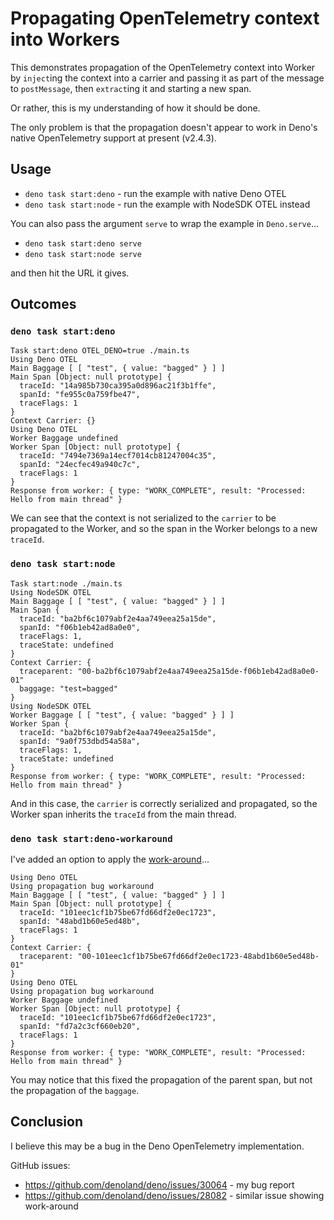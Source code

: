 # Propagating OpenTelemetry context into Workers

This demonstrates propagation of the OpenTelemetry context into Worker by
`inject`ing the context into a carrier and passing it as part of the message to
`postMessage`, then `extract`ing it and starting a new span.

Or rather, this is my understanding of how it should be done.

The only problem is that the propagation doesn't appear to work in Deno's native
OpenTelemetry support at present (v2.4.3).

## Usage

- `deno task start:deno` - run the example with native Deno OTEL
- `deno task start:node` - run the example with NodeSDK OTEL instead

You can also pass the argument `serve` to wrap the example in `Deno.serve`...

- `deno task start:deno serve`
- `deno task start:node serve`

and then hit the URL it gives.

## Outcomes

### `deno task start:deno`

```
Task start:deno OTEL_DENO=true ./main.ts
Using Deno OTEL
Main Baggage [ [ "test", { value: "bagged" } ] ]
Main Span [Object: null prototype] {
  traceId: "14a985b730ca395a0d896ac21f3b1ffe",
  spanId: "fe955c0a759fbe47",
  traceFlags: 1
}
Context Carrier: {}
Using Deno OTEL
Worker Baggage undefined
Worker Span [Object: null prototype] {
  traceId: "7494e7369a14ecf7014cb81247004c35",
  spanId: "24ecfec49a940c7c",
  traceFlags: 1
}
Response from worker: { type: "WORK_COMPLETE", result: "Processed: Hello from main thread" }
```

We can see that the context is not serialized to the `carrier` to be propagated
to the Worker, and so the span in the Worker belongs to a new `traceId`.

### `deno task start:node`

```
Task start:node ./main.ts
Using NodeSDK OTEL
Main Baggage [ [ "test", { value: "bagged" } ] ]
Main Span {
  traceId: "ba2bf6c1079abf2e4aa749eea25a15de",
  spanId: "f06b1eb42ad8a0e0",
  traceFlags: 1,
  traceState: undefined
}
Context Carrier: {
  traceparent: "00-ba2bf6c1079abf2e4aa749eea25a15de-f06b1eb42ad8a0e0-01"
  baggage: "test=bagged"
}
Using NodeSDK OTEL
Worker Baggage [ [ "test", { value: "bagged" } ] ]
Worker Span {
  traceId: "ba2bf6c1079abf2e4aa749eea25a15de",
  spanId: "9a0f753dbd54a58a",
  traceFlags: 1,
  traceState: undefined
}
Response from worker: { type: "WORK_COMPLETE", result: "Processed: Hello from main thread" }
```

And in this case, the `carrier` is correctly serialized and propagated, so the
Worker span inherits the `traceId` from the main thread.

### `deno task start:deno-workaround`

I've added an option to apply the
[work-around](https://github.com/denoland/deno/issues/28082#issuecomment-2653379957)...

```
Using Deno OTEL
Using propagation bug workaround
Main Baggage [ [ "test", { value: "bagged" } ] ]
Main Span [Object: null prototype] {
  traceId: "101eec1cf1b75be67fd66df2e0ec1723",
  spanId: "48abd1b60e5ed48b",
  traceFlags: 1
}
Context Carrier: {
  traceparent: "00-101eec1cf1b75be67fd66df2e0ec1723-48abd1b60e5ed48b-01"
}
Using Deno OTEL
Using propagation bug workaround
Worker Baggage undefined
Worker Span [Object: null prototype] {
  traceId: "101eec1cf1b75be67fd66df2e0ec1723",
  spanId: "fd7a2c3cf660eb20",
  traceFlags: 1
}
Response from worker: { type: "WORK_COMPLETE", result: "Processed: Hello from main thread" }
```

You may notice that this fixed the propagation of the parent span, but not the
propagation of the `baggage`.

## Conclusion

I believe this may be a bug in the Deno OpenTelemetry implementation.

GitHub issues:

- https://github.com/denoland/deno/issues/30064 - my bug report
- https://github.com/denoland/deno/issues/28082 - similar issue showing
  work-around
